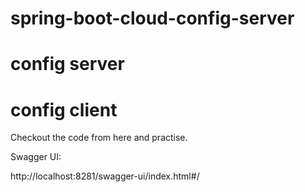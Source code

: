 # spring-boot-cloud-config-server

# config server 
# config  client


Checkout the code from here and practise.

Swagger UI:

http://localhost:8281/swagger-ui/index.html#/
